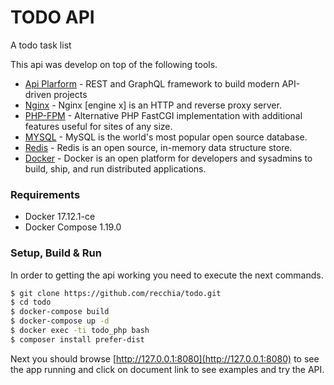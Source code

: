 # TODO API
A todo task list


This api was develop on top of the following tools.

* [Api Plarform](https://api-platform.com) - REST and GraphQL framework to build modern API-driven projects
* [Nginx](https://nginx.org/en/) - Nginx [engine x] is an HTTP and reverse proxy server.
* [PHP-FPM](https://php-fpm.org/) - Alternative PHP FastCGI implementation with additional features useful for sites of any size.
* [MYSQL](https://www.mysql.com/) - MySQL is the world's most popular open source database.
* [Redis](https://redis.io/) - Redis is an open source, in-memory data structure store.
* [Docker](https://www.docker.com/) - Docker is an open platform for developers and sysadmins to build, ship, and run distributed applications.

### Requirements

  - Docker 17.12.1-ce
  - Docker Compose 1.19.0
  
### Setup, Build & Run

In order to getting the api working you need to execute the next commands.

```sh
$ git clone https://github.com/recchia/todo.git
$ cd todo
$ docker-compose build
$ docker-compose up -d
$ docker exec -ti todo_php bash
$ composer install prefer-dist
```

Next you should browse [http://127.0.0.1:8080](http://127.0.0.1:8080) to see the app running and click on document link to see examples and try the API.
